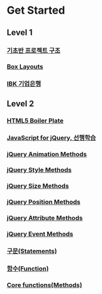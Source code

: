 # Get Started

## Level 1

### [기초반 프로젝트 구조](https://github.com/HeropCode/Public-Basic)

### [Box Layouts](https://github.com/HeropCode/Box-Layouts)

### [IBK 기업은행](https://github.com/HeropCode/IBK-IndustrialBank)

## Level 2

### [HTML5 Boiler Plate](https://github.com/HeropCode/Public-Advanced)

### [JavaScript for jQuery, 선행학습](https://parkyoungwoong.github.io/setPresentation/presentations/advanced/jquery/prior_learning)

### [jQuery Animation Methods](https://parkyoungwoong.github.io/setPresentation/presentations/advanced/jquery/animation)

### [jQuery Style Methods](https://parkyoungwoong.github.io/setPresentation/presentations/advanced/jquery/style)

### [jQuery Size Methods](https://parkyoungwoong.github.io/setPresentation/presentations/advanced/jquery/size)

### [jQuery Position Methods](https://parkyoungwoong.github.io/setPresentation/presentations/advanced/jquery/position)

### [jQuery Attribute Methods](https://parkyoungwoong.github.io/setPresentation/presentations/advanced/jquery/attribute)

### [jQuery Event Methods](https://parkyoungwoong.github.io/setPresentation/presentations/advanced/jquery/event)

### [구문(Statements)](https://parkyoungwoong.github.io/setPresentation/presentations/advanced/javascript/statements)

### [함수(Function)](https://parkyoungwoong.github.io/setPresentation/presentations/advanced/javascript/function)

### [Core functions(Methods)](https://parkyoungwoong.github.io/setPresentation/presentations/advanced/javascript/core_functions)
